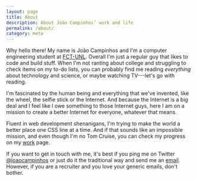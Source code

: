 ```yaml
---
layout: page
title: About
description: About João Campinhos’ work and life
permalink: /about/
category: meta
---
```


Why hello there! My name is João Campinhos and I'm a computer engineering student at [FCT-UNL](http://www.fct.unl.pt/). Overall I'm just a regular guy that likes to code and build stuff. When I'm not ranting about college and struggling to check items on my to-do lists, you can probably find me reading *everything* about technology and science, or maybe watching TV---let's go with reading.

I'm fascinated by the human being and everything that we've invented, like the wheel, the selfie stick or the Internet. And because the Internet is a big deal and I feel like I owe something to those Internet guys, here I am on a mission to create a better Internet for everyone, whatever that means.

Fluent in web development shenanigans, I'm trying to make the world a better place one CSS line at a time. And if that sounds like an impossible mission, and even though I'm no Tom Cruise, you can check my progress on my [work](/work) page.

If you want to get in touch with me, it's best if you ping me on Twitter [@joaocampinhos](https://twitter.com/joaocampinhos) or just do it the traditional way and send me an [email](mailto:joao@campinhos.pt). However, if you are a recruiter and you love your generic emails, don't bother.
